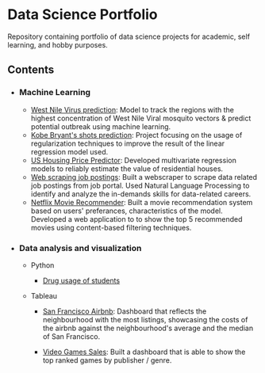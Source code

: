 # Data Science Portfolio
Repository containing portfolio of data science projects for academic, self learning, and hobby purposes.


## Contents 

- ### Machine Learning

   - [West Nile Virus prediction](https://github.com/sarahtansj/Tinkering/tree/master/West_Nile): Model to track the regions with the highest concentration of West Nile Viral mosquito vectors & predict potential outbreak using machine learning.
   - [Kobe Bryant's shots prediction](https://github.com/sarahtansj/Tinkering/blob/master/Kobe/kobe_final.ipynb): Project focusing on the usage of regularization techniques to improve the result of the linear regression model used.
   - [US Housing Price Predictor](https://github.com/sarahtansj/Tinkering/blob/master/US%20housing/ames_housing_final.ipynb): Developed multivariate regression models to reliably estimate the value of residential houses.  
   - [Web scraping job postings](https://github.com/sarahtansj/DSI---Projects/tree/master/Project%204): Built a webscraper to scrape data related job postings from job portal. Used Natural Language Processing to identify and analyze the in-demands skills for data-related careers.
   - [Netflix Movie Recommender](https://github.com/sarahtansj/Capstone): Built a movie recommendation system based on users' preferances, characteristics of the model. Developed a web application to to show the top 5 recommended movies using content-based filtering techniques.



- ### Data analysis and visualization
   - Python
      - [Drug usage of students](https://github.com/sarahtansj/DSI---Projects/blob/master/Project%202/DSI%20-%20Project%202.ipynb)
   
   
   - Tableau
      - [San Francisco Airbnb](https://public.tableau.com/profile/sarahztan#!/vizhome/SanFranciscoAirbnb/Airbnblistings): Dashboard that reflects the neighbourhood with the most listings, showcasing the costs of the airbnb against the neighbourhood's average and the median of San Francisco.

      - [Video Games Sales](https://public.tableau.com/profile/sarahztan#!/vizhome/Videogamesindustry/VIDEOGAMES?publish=yes): Built a dashboard that is able to show the top ranked games by publisher / genre.


